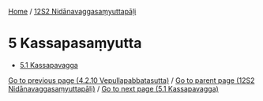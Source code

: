
[Home](/) / [12S2 Nidānavaggasaṃyuttapāḷi](/tipitaka/12S2.md)

# 5 Kassapasaṃyutta

* [5.1 Kassapavagga](/tipitaka/12S2/5/5.1.md)

[Go to previous page (4.2.10 Vepullapabbatasutta)](/tipitaka/12S2/4/4.2/4.2.10.md) / [Go to parent page (12S2 Nidānavaggasaṃyuttapāḷi)](/tipitaka/12S2/0.md) / [Go to next page (5.1 Kassapavagga)](/tipitaka/12S2/5/5.1.md)


